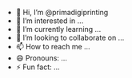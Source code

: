 - 👋 Hi, I’m @primadigiprinting
- 👀 I’m interested in ...
- 🌱 I’m currently learning ...
- 💞️ I’m looking to collaborate on ...
- 📫 How to reach me ...
- 😄 Pronouns: ...
- ⚡ Fun fact: ...

<!---
primadigiprinting/primadigiprinting is a ✨ special ✨ repository because its `README.md` (this file) appears on your GitHub profile.
You can click the Preview link to take a look at your changes.
--->
